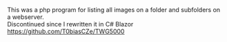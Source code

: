 This was a php program for listing all images on a folder and subfolders on a webserver.             
Discontinued since I rewritten it in C# Blazor
https://github.com/T0biasCZe/TWG5000
